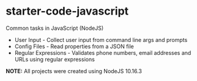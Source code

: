 # starter-code-javascript
Common tasks in JavaScript (NodeJS)
* User Input - Collect user input from command line args and prompts
* Config Files - Read properties from a JSON file
* Regular Expressions - Validates phone numbers, email addresses and URLs using regular expressions

**NOTE:** All projects were created using NodeJS 10.16.3
